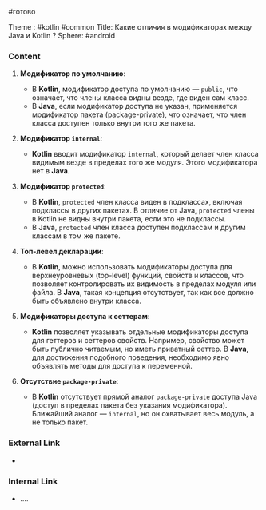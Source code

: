 #готово 

Theme : #kotlin #common 
Title: Какие отличия в модификаторах между Java и Kotlin ?
Sphere: #android 

### Content


1. **Модификатор по умолчанию**:
    
    - В **Kotlin**, модификатор доступа по умолчанию — `public`, что означает, что члены класса видны везде, где виден сам класс.
    - В **Java**, если модификатор доступа не указан, применяется модификатор пакета (package-private), что означает, что член класса доступен только внутри того же пакета.
2. **Модификатор `internal`**:
    
    - **Kotlin** вводит модификатор `internal`, который делает член класса видимым везде в пределах того же модуля. Этого модификатора нет в **Java**.
3. **Модификатор `protected`**:
    
    - В **Kotlin**, `protected` член класса виден в подклассах, включая подклассы в других пакетах. В отличие от Java, `protected` члены в Kotlin не видны внутри пакета, если это не подклассы.
    - В **Java**, `protected` член класса доступен подклассам и другим классам в том же пакете.
4. **Топ-левел декларации**:
    
    - В **Kotlin**, можно использовать модификаторы доступа для верхнеуровневых (top-level) функций, свойств и классов, что позволяет контролировать их видимость в пределах модуля или файла. В **Java**, такая концепция отсутствует, так как все должно быть объявлено внутри класса.
5. **Модификаторы доступа к сеттерам**:
    
    - **Kotlin** позволяет указывать отдельные модификаторы доступа для геттеров и сеттеров свойств. Например, свойство может быть публично читаемым, но иметь приватный сеттер. В **Java**, для достижения подобного поведения, необходимо явно объявлять методы для доступа к переменной.
6. **Отсутствие `package-private`**:
    
    - В **Kotlin** отсутствует прямой аналог `package-private` доступа Java (доступ в пределах пакета без указания модификатора). Ближайший аналог — `internal`, но он охватывает весь модуль, а не только пакет.
### External Link

- 

### Internal Link

- ....